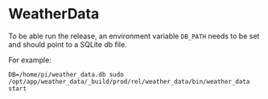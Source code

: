 # WeatherData

To be able run the release, an environment variable `DB_PATH` needs to be set
and should point to a SQLite db file.

For example:

```
DB=/home/pi/weather_data.db sudo /opt/app/weather_data/_build/prod/rel/weather_data/bin/weather_data start
```

